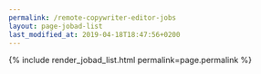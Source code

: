 ```yaml
---
permalink: /remote-copywriter-editor-jobs
layout: page-jobad-list
last_modified_at: 2019-04-18T18:47:56+0200
---
```

{% include render_jobad_list.html permalink=page.permalink %}
